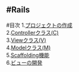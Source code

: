 #Rails
---
#目次
1.[プロジェクトの作成](./Text/Rails1.md)  
2.[Controllerクラス(C)](./Text/Rails2.md)  
3.[Viewクラス(V)](Text/Rails3.md)  
4.[Modelクラス(M)](Text/Rails4.md)  
5.[Scaffolding機能](Text/Rails5.md)  
6.[ビューの開発]()  